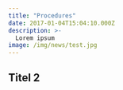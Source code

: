 ```yaml
---
title: "Procedures"
date: 2017-01-04T15:04:10.000Z
description: >-
  Lorem ipsum
image: /img/news/test.jpg
---
```


## Titel 2